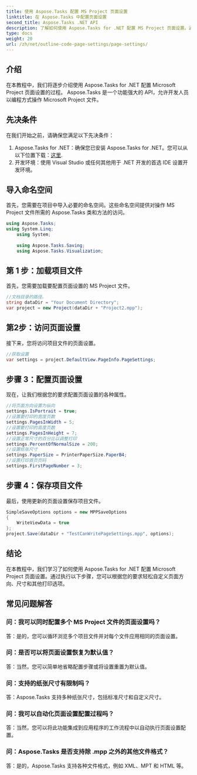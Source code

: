 ```yaml
---
title: 使用 Aspose.Tasks 配置 MS Project 页面设置
linktitle: 在 Aspose.Tasks 中配置页面设置
second_title: Aspose.Tasks .NET API
description: 了解如何使用 Aspose.Tasks for .NET 配置 MS Project 页面设置。通过简单的步骤自定义方向、尺寸等。
type: docs
weight: 20
url: /zh/net/outline-code-page-settings/page-settings/
---
```

## 介绍
在本教程中，我们将逐步介绍使用 Aspose.Tasks for .NET 配置 Microsoft Project 页面设置的过程。 Aspose.Tasks 是一个功能强大的 API，允许开发人员以编程方式操作 Microsoft Project 文件。
## 先决条件
在我们开始之前，请确保您满足以下先决条件：
1.  Aspose.Tasks for .NET：确保您已安装 Aspose.Tasks for .NET。您可以从以下位置下载：[这里](https://releases.aspose.com/tasks/net/).
2. 开发环境：使用 Visual Studio 或任何其他用于 .NET 开发的首选 IDE 设置开发环境。

## 导入命名空间
首先，您需要在项目中导入必要的命名空间。这些命名空间提供对操作 MS Project 文件所需的 Aspose.Tasks 类和方法的访问。
```csharp
using Aspose.Tasks;
using System.Linq;
    using System;
    
    using Aspose.Tasks.Saving;
    using Aspose.Tasks.Visualization;
```
## 第 1 步：加载项目文件
首先，您需要加载要配置页面设置的 MS Project 文件。
```csharp
//文档目录的路径。
string dataDir = "Your Document Directory";
var project = new Project(dataDir + "Project2.mpp");
```
## 第2步：访问页面设置
接下来，您将访问项目文件的页面设置。
```csharp
//获取设置
var settings = project.DefaultView.PageInfo.PageSettings;
```
## 步骤 3：配置页面设置
现在，让我们根据您的要求配置页面设置的各种属性。
```csharp
//将页面方向设置为纵向
settings.IsPortrait = true;
//设置要打印的宽度页数
settings.PagesInWidth = 5;
//设置要打印的高度页数
settings.PagesInHeight = 7;
//设置正常尺寸的百分比以调整打印
settings.PercentOfNormalSize = 200;
//设置纸张尺寸
settings.PaperSize = PrinterPaperSize.PaperB4;
//设置打印首页页码
settings.FirstPageNumber = 3;
```
## 步骤 4：保存项目文件
最后，使用更新的页面设置保存项目文件。
```csharp
SimpleSaveOptions options = new MPPSaveOptions
{
    WriteViewData = true
};
project.Save(dataDir + "TestCanWritePageSettings.mpp", options);
```

## 结论
在本教程中，我们学习了如何使用 Aspose.Tasks for .NET 配置 Microsoft Project 页面设置。通过执行以下步骤，您可以根据您的要求轻松自定义页面方向、尺寸和其他打印选项。

## 常见问题解答
### 问：我可以同时配置多个 MS Project 文件的页面设置吗？
答：是的，您可以循环浏览多个项目文件并对每个文件应用相同的页面设置。
### 问：是否可以将页面设置恢复为默认值？
答：当然，您可以简单地省略配置步骤或将设置重置为默认值。
### 问：支持的纸张尺寸有限制吗？
答：Aspose.Tasks 支持多种纸张尺寸，包括标准尺寸和自定义尺寸。
### 问：我可以自动化页面设置配置过程吗？
答：当然，您可以将此功能集成到应用程序的工作流程中以自动执行页面设置配置。
### 问：Aspose.Tasks 是否支持除 .mpp 之外的其他文件格式？
答：是的，Aspose.Tasks 支持各种文件格式，例如 XML、MPT 和 HTML 等。